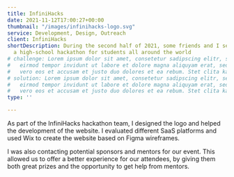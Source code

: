 ```yaml
---
title: InfiniHacks
date: 2021-11-12T17:00:27+00:00
thumbnail: "/images/infinihacks-logo.svg"
service: Development, Design, Outreach
client: InfiniHacks
shortDescription: During the second half of 2021, some friends and I set out to organize
  a high-school hackathon for students all around the world
# challenge: Lorem ipsum dolor sit amet, consetetur sadipscing elitr, sed diam nonumy
#   eirmod tempor invidunt ut labore et dolore magna aliquyam erat, sed diam voluptua
#   vero eos et accusam et justo duo dolores et ea rebum. Stet clita kasd gubergren.
# solution: Lorem ipsum dolor sit amet, consetetur sadipscing elitr, sed diam nonumy
#   eirmod tempor invidunt ut labore et dolore magna aliquyam erat, sed diam voluptua
#   vero eos et accusam et justo duo dolores et ea rebum. Stet clita kasd gubergren.
type: ''

---
```

As part of the InfiniHacks hackathon team, I designed the logo and helped the development
of the website. I evaluated different SaaS platforms and used Wix to create the website
based on Figma wireframes.

I was also contacting potential sponsors and mentors for our event. This allowed us to offer
a better experience for our attendees, by giving them both great prizes and the opportunity
to get help from mentors.
